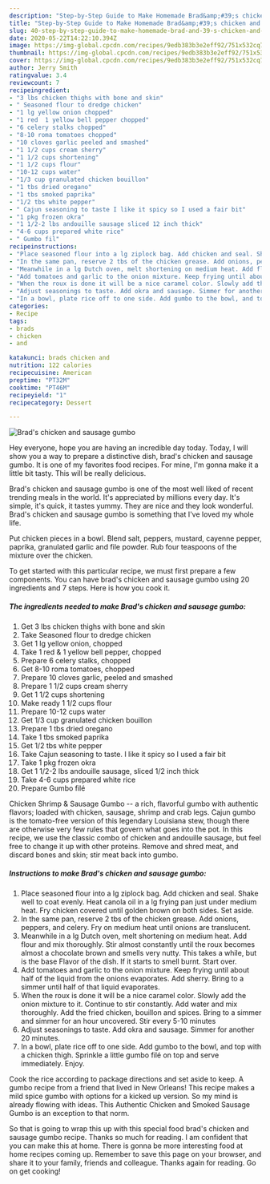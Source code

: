 ```yaml
---
description: "Step-by-Step Guide to Make Homemade Brad&amp;#39;s chicken and sausage gumbo"
title: "Step-by-Step Guide to Make Homemade Brad&amp;#39;s chicken and sausage gumbo"
slug: 40-step-by-step-guide-to-make-homemade-brad-and-39-s-chicken-and-sausage-gumbo
date: 2020-05-22T14:22:10.394Z
image: https://img-global.cpcdn.com/recipes/9edb383b3e2eff92/751x532cq70/brads-chicken-and-sausage-gumbo-recipe-main-photo.jpg
thumbnail: https://img-global.cpcdn.com/recipes/9edb383b3e2eff92/751x532cq70/brads-chicken-and-sausage-gumbo-recipe-main-photo.jpg
cover: https://img-global.cpcdn.com/recipes/9edb383b3e2eff92/751x532cq70/brads-chicken-and-sausage-gumbo-recipe-main-photo.jpg
author: Jerry Smith
ratingvalue: 3.4
reviewcount: 7
recipeingredient:
- "3 lbs chicken thighs with bone and skin"
- " Seasoned flour to dredge chicken"
- "1 lg yellow onion chopped"
- "1 red  1 yellow bell pepper chopped"
- "6 celery stalks chopped"
- "8-10 roma tomatoes chopped"
- "10 cloves garlic peeled and smashed"
- "1 1/2 cups cream sherry"
- "1 1/2 cups shortening"
- "1 1/2 cups flour"
- "10-12 cups water"
- "1/3 cup granulated chicken bouillon"
- "1 tbs dried oregano"
- "1 tbs smoked paprika"
- "1/2 tbs white pepper"
- " Cajun seasoning to taste I like it spicy so I used a fair bit"
- "1 pkg frozen okra"
- "1 1/2-2 lbs andouille sausage sliced 12 inch thick"
- "4-6 cups prepared white rice"
- " Gumbo fil"
recipeinstructions:
- "Place seasoned flour into a lg ziplock bag. Add chicken and seal. Shake well to coat evenly. Heat canola oil in a lg frying pan just under medium heat. Fry chicken covered until golden brown on both sides. Set aside."
- "In the same pan, reserve 2 tbs of the chicken grease. Add onions, peppers, and celery. Fry on medium heat until onions are translucent."
- "Meanwhile in a lg Dutch oven, melt shortening on medium heat. Add flour and mix thoroughly. Stir almost constantly until the roux becomes almost a chocolate brown and smells very nutty. This takes a while, but is the base Flavor of the dish. If it starts to smell burnt. Start over."
- "Add tomatoes and garlic to the onion mixture. Keep frying until about half of the liquid from the onions evaporates. Add sherry. Bring to a simmer until half of that liquid evaporates."
- "When the roux is done it will be a nice caramel color. Slowly add the onion mixture to it. Continue to stir constantly. Add water and mix thoroughly. Add the fried chicken, bouillon and spices. Bring to a simmer and simmer for an hour uncovered. Stir every 5-10 minutes"
- "Adjust seasonings to taste. Add okra and sausage. Simmer for another 20 minutes."
- "In a bowl, plate rice off to one side. Add gumbo to the bowl, and top with a chicken thigh. Sprinkle a little gumbo filé on top and serve immediately. Enjoy."
categories:
- Recipe
tags:
- brads
- chicken
- and

katakunci: brads chicken and 
nutrition: 122 calories
recipecuisine: American
preptime: "PT32M"
cooktime: "PT46M"
recipeyield: "1"
recipecategory: Dessert

---
```



![Brad&#39;s chicken and sausage gumbo](https://img-global.cpcdn.com/recipes/9edb383b3e2eff92/751x532cq70/brads-chicken-and-sausage-gumbo-recipe-main-photo.jpg)

Hey everyone, hope you are having an incredible day today. Today, I will show you a way to prepare a distinctive dish, brad&#39;s chicken and sausage gumbo. It is one of my favorites food recipes. For mine, I'm gonna make it a little bit tasty. This will be really delicious.

Brad&#39;s chicken and sausage gumbo is one of the most well liked of recent trending meals in the world. It's appreciated by millions every day. It's simple, it's quick, it tastes yummy. They are nice and they look wonderful. Brad&#39;s chicken and sausage gumbo is something that I've loved my whole life.

Put chicken pieces in a bowl. Blend salt, peppers, mustard, cayenne pepper, paprika, granulated garlic and file powder. Rub four teaspoons of the mixture over the chicken.


To get started with this particular recipe, we must first prepare a few components. You can have brad&#39;s chicken and sausage gumbo using 20 ingredients and 7 steps. Here is how you cook it.

<!--inarticleads1-->

##### The ingredients needed to make Brad&#39;s chicken and sausage gumbo:

1. Get 3 lbs chicken thighs with bone and skin
1. Take  Seasoned flour to dredge chicken
1. Get 1 lg yellow onion, chopped
1. Take 1 red &amp; 1 yellow bell pepper, chopped
1. Prepare 6 celery stalks, chopped
1. Get 8-10 roma tomatoes, chopped
1. Prepare 10 cloves garlic, peeled and smashed
1. Prepare 1 1/2 cups cream sherry
1. Get 1 1/2 cups shortening
1. Make ready 1 1/2 cups flour
1. Prepare 10-12 cups water
1. Get 1/3 cup granulated chicken bouillon
1. Prepare 1 tbs dried oregano
1. Take 1 tbs smoked paprika
1. Get 1/2 tbs white pepper
1. Take  Cajun seasoning to taste. I like it spicy so I used a fair bit
1. Take 1 pkg frozen okra
1. Get 1 1/2-2 lbs andouille sausage, sliced 1/2 inch thick
1. Take 4-6 cups prepared white rice
1. Prepare  Gumbo filé


Chicken Shrimp &amp; Sausage Gumbo -- a rich, flavorful gumbo with authentic flavors; loaded with chicken, sausage, shrimp and crab legs. Cajun gumbo is the tomato-free version of this legendary Louisiana stew, though there are otherwise very few rules that govern what goes into the pot. In this recipe, we use the classic combo of chicken and andouille sausage, but feel free to change it up with other proteins. Remove and shred meat, and discard bones and skin; stir meat back into gumbo. 

<!--inarticleads2-->

##### Instructions to make Brad&#39;s chicken and sausage gumbo:

1. Place seasoned flour into a lg ziplock bag. Add chicken and seal. Shake well to coat evenly. Heat canola oil in a lg frying pan just under medium heat. Fry chicken covered until golden brown on both sides. Set aside.
1. In the same pan, reserve 2 tbs of the chicken grease. Add onions, peppers, and celery. Fry on medium heat until onions are translucent.
1. Meanwhile in a lg Dutch oven, melt shortening on medium heat. Add flour and mix thoroughly. Stir almost constantly until the roux becomes almost a chocolate brown and smells very nutty. This takes a while, but is the base Flavor of the dish. If it starts to smell burnt. Start over.
1. Add tomatoes and garlic to the onion mixture. Keep frying until about half of the liquid from the onions evaporates. Add sherry. Bring to a simmer until half of that liquid evaporates.
1. When the roux is done it will be a nice caramel color. Slowly add the onion mixture to it. Continue to stir constantly. Add water and mix thoroughly. Add the fried chicken, bouillon and spices. Bring to a simmer and simmer for an hour uncovered. Stir every 5-10 minutes
1. Adjust seasonings to taste. Add okra and sausage. Simmer for another 20 minutes.
1. In a bowl, plate rice off to one side. Add gumbo to the bowl, and top with a chicken thigh. Sprinkle a little gumbo filé on top and serve immediately. Enjoy.


Cook the rice according to package directions and set aside to keep. A gumbo recipe from a friend that lived in New Orleans! This recipe makes a mild spice gumbo with options for a kicked up version. So my mind is already flowing with ideas. This Authentic Chicken and Smoked Sausage Gumbo is an exception to that norm. 

So that is going to wrap this up with this special food brad&#39;s chicken and sausage gumbo recipe. Thanks so much for reading. I am confident that you can make this at home. There is gonna be more interesting food at home recipes coming up. Remember to save this page on your browser, and share it to your family, friends and colleague. Thanks again for reading. Go on get cooking!
